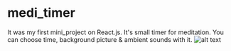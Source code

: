 # medi_timer
It was my first mini_project on React.js. It's small timer for meditation. You can choose time, background picture &amp; ambient sounds with it. 
![alt text](https://github.com/alec-arkin/medi_timer/M.Timer.jpg?raw=true)
